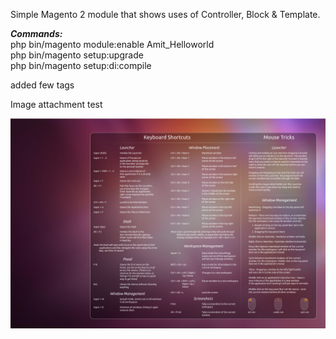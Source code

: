 Simple Magento 2 module that shows uses of Controller, Block &amp; Template.<br>

<strong><i>Commands:</i></strong> <br>
php bin/magento module:enable Amit_Helloworld<br>
php bin/magento setup:upgrade<br>
php bin/magento setup:di:compile<br>


added few tags

Image attachment test

![Alt text](img.png?raw=true "Title")
